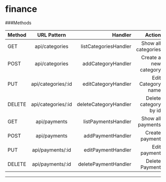 # finance




###Methods

| Method | URL Pattern   | Handler | Action |
| :------------ |:---------------:| -----:| ----:| 
| GET     | api/categories | listCategoriesHandler | Show all categories |
| POST      | api/categories        |   addCategoryHandler | Create a new category  |
| PUT | api/categories/:id |    editCategoryHandler | Edit Category name |
|DELETE| api/categories/:id | deleteCategoryHandler | Delete category by id
|GET| api/payments | listPaymentsHandler| Show all payments |
|POST| api/payments | addPaymentHandler | Create payment | 
|PUT| api/payments/:id | editPaymentHandler | Edit payment | 
|DELETE| api/payments/:id | deletePaymentHandler | Delete Payment |
                
----